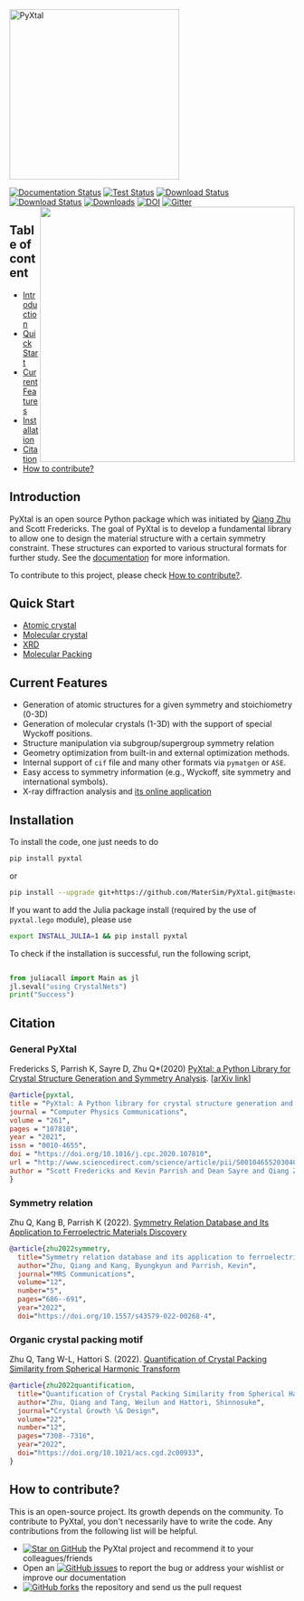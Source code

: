 <img src="https://raw.githubusercontent.com/MaterSim/PyXtal/master/images/512px_type1.png" alt="PyXtal" width="300"/>

[![Documentation Status](https://readthedocs.org/projects/pyxtal/badge/?version=latest)](https://pyxtal.readthedocs.io/en/latest/?badge=latest)
[![Test Status](https://github.com/MaterSim/PyXtal/workflows/tests/badge.svg)](https://github.com/MaterSim/PyXtal/actions)
[![Download Status](https://img.shields.io/pypi/pyversions/pyxtal)](https://pypi.org/project/pyxtal/)
[![Download Status](https://img.shields.io/pypi/v/pyxtal)](https://pypi.org/project/pyxtal/)
[![Downloads](https://pepy.tech/badge/pyxtal)](https://pepy.tech/project/pyxtal)
[![DOI](https://zenodo.org/badge/128165891.svg)](https://zenodo.org/badge/latestdoi/128165891)
[![Gitter](https://badges.gitter.im/PyXtal/community.svg)](https://gitter.im/PyXtal/community?utm_source=badge&utm_medium=badge&utm_campaign=pr-badge)
<img align="right" width="450" src="https://raw.githubusercontent.com/MaterSim/PyXtal/master/images/water.gif">


## Table of content
- [Introduction](#introduction)
- [Quick Start](#quick-start)
- [Current Features](#current-features)
- [Installation](#installation)
- [Citation](#citation)
- [How to contribute?](#how-to-contribute)


## Introduction

PyXtal is an open source Python package which was initiated by [Qiang Zhu](http://qzhu2017.github.io) and Scott Fredericks. The goal of PyXtal is to develop a fundamental library to allow one to design the material structure with a certain symmetry constraint. These structures can exported to various structural formats for further study. See the [documentation](https://pyxtal.readthedocs.io/en/latest/) for more information.

To contribute to this project, please check [How to contribute?](#how-to-contribute).

## Quick Start

- [Atomic crystal](https://nbviewer.jupyter.org/github/MaterSim/PyXtal/blob/master/examples/tutorials_notebook/01_atomic_crystals.ipynb)
- [Molecular crystal](https://nbviewer.jupyter.org/github/MaterSim/PyXtal/blob/master/examples/tutorials_notebook/02_molecular_crystals.ipynb)
- [XRD](https://nbviewer.jupyter.org/github/MaterSim/PyXtal/blob/master/examples/tutorials_notebook/03_pxrd.ipynb)
- [Molecular Packing](https://nbviewer.org/github/MaterSim/PyXtal/blob/master/examples/tutorials_notebook/05-crystal-packing.ipynb)

## Current Features

- Generation of atomic structures for a given symmetry and stoichiometry (0-3D)
- Generation of molecular crystals (1-3D) with the support of special Wyckoff positions.
- Structure manipulation via subgroup/supergroup symmetry relation
- Geometry optimization from built-in and external optimization methods.
- Internal support of ``cif`` file and many other formats via ``pymatgen`` or ``ASE``.
- Easy access to symmetry information (e.g., Wyckoff, site symmetry and international symbols).
- X-ray diffraction analysis and [its online application](https://vxrd.physics.unlv.edu)

## Installation

To install the code, one just needs to do

```sh
pip install pyxtal
```

or

```sh
pip install --upgrade git+https://github.com/MaterSim/PyXtal.git@master
```

If you want to add the Julia package install (required by the use of `pyxtal.lego` module), please use

```sh
export INSTALL_JULIA=1 && pip install pyxtal 
```

To check if the installation is successful, run the following script,
```python

from juliacall import Main as jl
jl.seval("using CrystalNets")
print("Success")
```

## Citation

### General PyXtal

Fredericks S, Parrish K, Sayre D, Zhu Q\*(2020)
[PyXtal: a Python Library for Crystal Structure Generation and Symmetry Analysis](https://www.sciencedirect.com/science/article/pii/S0010465520304057).
\[[arXiv link](https://arxiv.org/pdf/1911.11123.pdf)\]

```bib
@article{pyxtal,
title = "PyXtal: A Python library for crystal structure generation and symmetry analysis",
journal = "Computer Physics Communications",
volume = "261",
pages = "107810",
year = "2021",
issn = "0010-4655",
doi = "https://doi.org/10.1016/j.cpc.2020.107810",
url = "http://www.sciencedirect.com/science/article/pii/S0010465520304057",
author = "Scott Fredericks and Kevin Parrish and Dean Sayre and Qiang Zhu",
}
```

### Symmetry relation
Zhu Q, Kang B, Parrish K (2022). 
[Symmetry Relation Database and Its Application to Ferroelectric Materials Discovery](https://link.springer.com/article/10.1557/s43579-022-00268-4)

```bib
@article{zhu2022symmetry,
  title="Symmetry relation database and its application to ferroelectric materials discovery",
  author="Zhu, Qiang and Kang, Byungkyun and Parrish, Kevin",
  journal="MRS Communications",
  volume="12",
  number="5",
  pages="686--691",
  year="2022",
  doi="https://doi.org/10.1557/s43579-022-00268-4",
```

### Organic crystal packing motif
Zhu Q, Tang W-L, Hattori S. (2022). 
[Quantification of Crystal Packing Similarity from Spherical Harmonic Transform](https://pubs.acs.org/doi/10.1021/acs.cgd.2c00933)

```bib
@article{zhu2022quantification,
  title="Quantification of Crystal Packing Similarity from Spherical Harmonic Transform",
  author="Zhu, Qiang and Tang, Weilun and Hattori, Shinnosuke",
  journal="Crystal Growth \& Design",
  volume="22",
  number="12",
  pages="7308--7316",
  year="2022",
  doi="https://doi.org/10.1021/acs.cgd.2c00933",
}
```

## How to contribute?

This is an open-source project. Its growth depends on the community. To contribute to PyXtal, you don't necessarily have to write the code. Any contributions from the following list will be helpful.

- [![Star on GitHub](https://img.shields.io/github/stars/qzhu2017/pyxtal.svg?style=social)](https://github.com/MaterSim/pyxtal/stargazers)
 the PyXtal project and recommend it to your colleagues/friends
- Open an [![GitHub issues](https://img.shields.io/github/issues/qzhu2017/pyxtal.svg)](https://GitHub.com/MaterSim/pyxtal/issues/) to report the bug or address your wishlist or improve our documentation
- [![GitHub forks](https://img.shields.io/github/forks/qzhu2017/pyxtal?style=social)](https://github.com/MaterSim/PyXtal/network/members) the repository and send us the pull request
